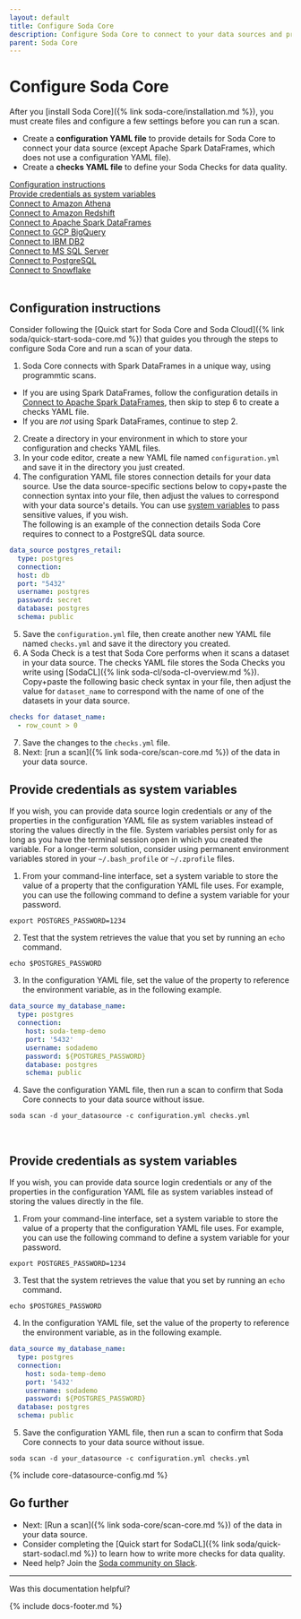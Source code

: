 ```yaml
---
layout: default
title: Configure Soda Core
description: Configure Soda Core to connect to your data sources and prepare data quality checks to run against your data.
parent: Soda Core
---
```


# Configure Soda Core

After you [install Soda Core]({% link soda-core/installation.md %}), you must create files and configure a few settings before you can run a scan.

- Create a **configuration YAML file** to provide details for Soda Core to connect your data source (except Apache Spark DataFrames, which does not use a configuration YAML file).
- Create a **checks YAML file** to define your Soda Checks for data quality.

[Configuration instructions](#configuration-instructions)<br />
[Provide credentials as system variables](#provide-credentials-as-system-variables)<br />
[Connect to Amazon Athena](#connect-to-amazon-athena)<br />
[Connect to Amazon Redshift](#connect-to-amazon-redshift)<br />
[Connect to Apache Spark DataFrames](#connect-to-apache-spark-dataframes)<br />
[Connect to GCP BigQuery](#connect-to-gcp-bigquery)<br />
[Connect to IBM DB2](#connect-to-ibm-db2)<br />
[Connect to MS SQL Server](#connect-to-ms-sql-server)<br />
[Connect to PostgreSQL](#connect-to-postgresql)<br />
[Connect to Snowflake](#connect-to-snowflake)<br />
<br />

## Configuration instructions

Consider following the [Quick start for Soda Core and Soda Cloud]({% link soda/quick-start-soda-core.md %}) that guides you through the steps to configure Soda Core and run a scan of your data.

1. Soda Core connects with Spark DataFrames in a unique way, using programmtic scans.
* If you are using Spark DataFrames, follow the configuration details in [Connect to Apache Spark DataFrames](#connect-to-apache-spark-dataframes), then skip to step 6 to create a checks YAML file.
* If you are *not* using Spark DataFrames, continue to step 2.
2. Create a directory in your environment in which to store your configuration and checks YAML files.
3. In your code editor, create a new YAML file named `configuration.yml` and save it in the directory you just created.
4. The configuration YAML file stores connection details for your data source. Use the data source-specific sections below to copy+paste the connection syntax into your file, then adjust the values to correspond with your data source's details. You can use [system variables](#provide-credentials-as-system-variables) to pass sensitive values, if you wish.<br/>
The following is an example of the connection details Soda Core requires to connect to a PostgreSQL data source.
```yaml
data_source postgres_retail:
  type: postgres
  connection:
  host: db
  port: "5432"
  username: postgres
  password: secret
  database: postgres
  schema: public
```
5. Save the `configuration.yml` file, then create another new YAML file named `checks.yml` and save it the directory you created.
6. A Soda Check is a test that Soda Core performs when it scans a dataset in your data source. The checks YAML file stores the Soda Checks you write using [SodaCL]({% link soda-cl/soda-cl-overview.md %}). Copy+paste the following basic check syntax in your file, then adjust the value for `dataset_name` to correspond with the name of one of the datasets in your data source.
```yaml
checks for dataset_name:
  - row_count > 0
```
7. Save the changes to the `checks.yml` file.
8. Next: [run a scan]({% link soda-core/scan-core.md %}) of the data in your data source.


## Provide credentials as system variables

If you wish, you can provide data source login credentials or any of the properties in the configuration YAML file as system variables instead of storing the values directly in the file. System variables persist only for as long as you have the terminal session open in which you created the variable. For a longer-term solution, consider using permanent environment variables stored in your `~/.bash_profile` or `~/.zprofile` files.

1. From your command-line interface, set a system variable to store the value of a property that the configuration YAML file uses. For example, you can use the following command to define a system variable for your password.
```shell
export POSTGRES_PASSWORD=1234
```
2. Test that the system retrieves the value that you set by running an `echo` command.
```shell
echo $POSTGRES_PASSWORD
```
3. In the configuration YAML file, set the value of the property to reference the environment variable, as in the following example.

```yaml
data_source my_database_name:
  type: postgres
  connection:
    host: soda-temp-demo
    port: '5432'
    username: sodademo
    password: ${POSTGRES_PASSWORD}
    database: postgres
    schema: public
```
4. Save the configuration YAML file, then run a scan to confirm that Soda Core connects to your data source without issue.
```shell
soda scan -d your_datasource -c configuration.yml checks.yml
```

<br />

## Provide credentials as system variables

If you wish, you can provide data source login credentials or any of the properties in the configuration YAML file as system variables instead of storing the values directly in the  file. 

1. From your command-line interface, set a system variable to store the value of a property that the configuration YAML file uses. For example, you can use the following command to define a system variable for your password.  
```shell
export POSTGRES_PASSWORD=1234
```
3. Test that the system retrieves the value that you set by running an `echo` command. 
```shell
echo $POSTGRES_PASSWORD
```
4. In the configuration YAML file, set the value of the property to reference the environment variable, as in the following example.
```yaml
data_source my_database_name:
  type: postgres
  connection:
    host: soda-temp-demo
    port: '5432'
    username: sodademo
    password: ${POSTGRES_PASSWORD}
  database: postgres
  schema: public
```
5. Save the configuration YAML file, then run a scan to confirm that Soda Core connects to your data source without issue.
```shell
soda scan -d your_datasource -c configuration.yml checks.yml
```

{% include core-datasource-config.md %}

## Go further

- Next: [Run a scan]({% link soda-core/scan-core.md %}) of the data in your data source.
- Consider completing the [Quick start for SodaCL]({% link soda/quick-start-sodacl.md %}) to learn how to write more checks for data quality.
- Need help? Join the <a href="http://community.soda.io/slack" target="_blank"> Soda community on Slack</a>.
  <br />

---

Was this documentation helpful?

<!-- LikeBtn.com BEGIN -->
<span class="likebtn-wrapper" data-theme="tick" data-i18n_like="Yes" data-ef_voting="grow" data-show_dislike_label="true" data-counter_zero_show="true" data-i18n_dislike="No"></span>
<script>(function(d,e,s){if(d.getElementById("likebtn_wjs"))return;a=d.createElement(e);m=d.getElementsByTagName(e)[0];a.async=1;a.id="likebtn_wjs";a.src=s;m.parentNode.insertBefore(a, m)})(document,"script","//w.likebtn.com/js/w/widget.js");</script>
<!-- LikeBtn.com END -->

{% include docs-footer.md %}
